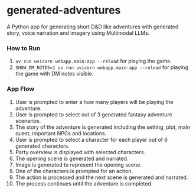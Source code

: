 # generated-adventures
A Python app for generating short D&amp;D like adventures with generated story, voice narration and imagery using Multimodal LLMs.

### How to Run
1. ``uv run uvicorn webapp.main:app --reload`` for playing the game.
2. ``SHOW_DM_NOTES=1 uv run uvicorn webapp.main:app --reload`` for playing the game with DM notes visible.

### App Flow
1. User is prompted to enter a how many players will be playing the adventure.
2. User is prompted to select out of 3 generated fantasy adventure scenarios.
3. The story of the adventure is generated including the setting, plot, main quest, important NPCs and locations.
4. User is prompted to select a character for each player out of 6 generated characters.
5. Party overview is displayed with selected characters.
6. The opening scene is generated and narrated.
7. Image is generated to represent the opening scene.
8. One of the characters is prompted for an action.
9. The action is processed and the next scene is generated and narrated.
10. The process continues until the adventure is completed.
